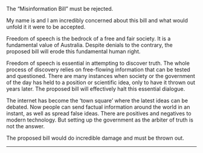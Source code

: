 The “Misinformation Bill” must be rejected.

My name is and I am incredibly concerned about this bill and what would unfold it it were to be accepted.

Freedom of speech is the bedrock of a free and fair society. It is a fundamental value of Australia. Despite denials to the
contrary, the proposed bill will erode this fundamental human right.

Freedom of speech is essential in attempting to discover truth. The whole process of discovery relies on free-flowing information
that can be tested and questioned. There are many instances when society or the government of the day has held to a position or
scientific idea, only to have it thrown out years later. The proposed bill will effectively halt this essential dialogue.

The internet has become the ‘town square’ where the latest ideas can be debated. Now people can send factual information
around the world in an instant, as well as spread false ideas. There are positives and negatives to modern technology. But setting
up the government as the arbiter of truth is not the answer.

The proposed bill would do incredible damage and must be thrown out.


-----

